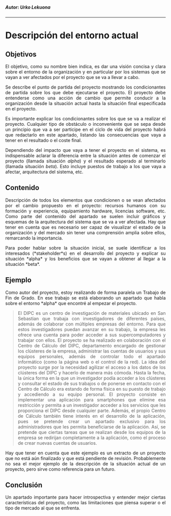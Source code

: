 ##### Autor: Urko Lekuona
---

# Descripción del entorno actual

## Objetivos
<div style="text-align: justify">
El objetivo, como su nombre bien indica, es dar una visión concisa y clara sobre el entorno de la organización y en particular por los sistemas que se vayan a ver afectados por el proyecto que se va a llevar a cabo.

Se describe el punto de partida del proyecto mostrando los condicionantes de partida sobre los que debe ejecutarse el proyecto. El proyecto debe entenderse como una acción de cambio que permite conducir a la organización desde la situación actual hasta la situación final especificada en el proyecto. 


Es importante explicar los condicionantes sobre los que se va a realizar el proyecto. Cualquier tipo de obstáculo o inconveniente que se sepa desde un principio que va a ser participe en el ciclo de vida del proyecto habrá que redactarlo en este apartado, listando las consecuencias que vaya a tener en el resultado o el coste final.

Dependiendo del impacto que vaya a tener el proyecto en el sistema, es indispensable aclarar la diferencia entre la situación antes de comenzar el proyecto (llamada situación *alpha*) y el resultado esperado al terminarlo (llamada situación *beta*). Esto incluye puestos de trabajo a los que vaya a afectar, arquitectura del sistema, etc.



## Contenido

<div align="justify">
Descripción de todos los elementos que condicionen o se vean afectados por el cambio propuesto en el proyecto: recursos humanos con su formación y experiencia, equipamiento hardware, licencias software, etc. Como parte del contenido del apartado se suelen incluir gráficos y esquemas de la arquitectura del sistema que se va a ver afectada. Hay que tener en cuenta que es necesario ser capaz de visualizar el estado de la organización y del mercado sin tener una comprensión amplia sobre ellos, remarcando la importancia.
</p>
Para poder hablar sobre la situación inicial, se suele identificar a los interesados (*stakeholder*s) en el desarrollo del proyecto y explicar su situación *alpha* y los beneficios que se vayan a obtener al llegar a la situación *beta*.


## Ejemplo

<div style="text-align: justify">
<p>
Como autor del proyecto, estoy realizando de forma paralela un Trabajo de Fin de Grado. En ese trabajo se está elaborando un apartado que habla sobre el entorno *alpha* que encontré al empezar el proyecto. 

>El DIPC es un centro de investigación de materiales ubicado en San Sebastian que trabaja con investigadores de diferentes países, además de colaborar con múltiples empresas del entorno. Para que estos investigadores puedan avanzar en su trabajo, la empresa les ofrece una cuenta para poder acceder a sus supercomputadores y trabajar con ellos.
>El proyecto se ha realizado en colaboración con el Centro de Cálculo del DIPC, departamento encargado de gestionar los clústeres de la empresa, administrar las cuentas de usuarios y sus equipos personales, además de controlar todo el apartado informático (como la página web o el control de la red).
>La idea del proyecto surge por la necesidad agilizar el acceso a los datos de los clústeres del DIPC y hacerlo de manera más cómoda. Hasta la fecha, la única forma en la que un investigador podía acceder a los clústeres y consultar el estado de sus trabajos o de ponerse en contacto con el Centro de Cálculo era estando de forma física en su puesto de trabajo y accediendo a su equipo personal. El proyecto consiste en implementar una aplicación para smartphones que elimine esa restricción y permita a un investigador acceder a los servicios que les proporciona el DIPC desde cualquier parte.
>Además, el propio Centro de Cálculo también tiene interés en el desarrollo de la aplicación, pues se pretende crear un apartado exclusivo para los administradores que les permita beneficiarse de la aplicación. Así, se pretende que ciertas tareas que se realizan desde los equipos de la empresa se redirijan completamente a la aplicación, como el proceso de crear nuevas cuentas de usuarios. 

Hay que tener en cuenta que este ejemplo es un extracto de un proyecto que no está aún finalizado y que está pendiente de revisión. Probablemente no sea el mejor ejemplo de la descripción de la situación actual de un proyecto, pero sirve como referencia para un futuro.
</p>
</div>

## Conclusión

<div style="text-align: justify">
<p>
Un apartado importante para hacer introspectiva y entender mejor ciertas características del proyecto, como las limitaciones que piensa superar o el tipo de mercado al que se enfrenta.
</p>
</div>
